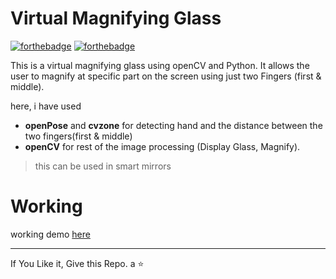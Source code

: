 # Virtual Magnifying Glass 

[![forthebadge](https://forthebadge.com/images/badges/built-with-love.svg)](https://forthebadge.com)
[![forthebadge](https://forthebadge.com/images/badges/made-with-python.svg)](https://forthebadge.com)

This is a virtual magnifying glass using openCV and Python.
It allows the user to magnify at specific part on the screen using just two Fingers (first & middle).

here, i have used 
* **openPose** and **cvzone** for detecting hand and the distance between the two fingers(first & middle)
* **openCV** for rest of the image processing (Display Glass, Magnify). 

> this can be used in smart mirrors

# Working
working demo [here](https://www.linkedin.com/posts/umairkarel_python-cvzone-computervision-activity-6837271260456718336-cdmK)
<hr>
If You Like it, Give this Repo. a ⭐
